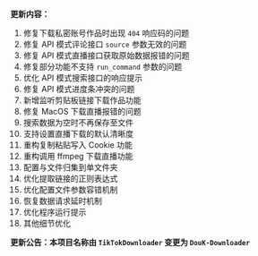 **更新内容：**

1. 修复下载私密账号作品时出现 `404` 响应码的问题
2. 修复 API 模式评论接口 `source` 参数无效的问题
3. 修复 API 模式直播接口获取原始数据报错的问题
4. 修复部分功能不支持 `run_command` 参数的问题
5. 优化 API 模式搜索接口的响应提示
6. 修复 API 模式进度条冲突的问题
7. 新增监听剪贴板链接下载作品功能
8. 修复 MacOS 下载直播报错的问题
9. 搜索数据为空时不再保存至文件
10. 支持设置直播下载的默认清晰度
11. 重构复制粘贴写入 Cookie 功能
12. 重构调用 ffmpeg 下载直播功能
13. 配置与文件归集到单文件夹
14. 优化提取链接的正则表达式
15. 优化配置文件参数容错机制
16. 恢复数据请求延时机制
17. 优化程序运行提示
18. 其他细节优化

<p><strong>更新公告：本项目名称由 <code>TikTokDownloader</code> 变更为 <code>DouK-Downloader</code></strong></p>

